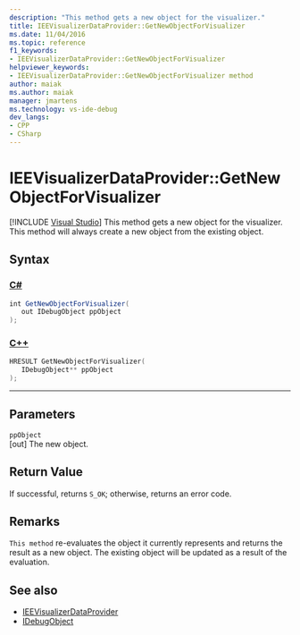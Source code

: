 ```yaml
---
description: "This method gets a new object for the visualizer."
title: IEEVisualizerDataProvider::GetNewObjectForVisualizer
ms.date: 11/04/2016
ms.topic: reference
f1_keywords:
- IEEVisualizerDataProvider::GetNewObjectForVisualizer
helpviewer_keywords:
- IEEVisualizerDataProvider::GetNewObjectForVisualizer method
author: maiak
ms.author: maiak
manager: jmartens
ms.technology: vs-ide-debug
dev_langs:
- CPP
- CSharp
---
```

# IEEVisualizerDataProvider::GetNewObjectForVisualizer

 [!INCLUDE [Visual Studio](~/includes/applies-to-version/vs-windows-only.md)]
This method gets a new object for the visualizer. This method will always create a new object from the existing object.

## Syntax

### [C#](#tab/csharp)
```csharp
int GetNewObjectForVisualizer(
   out IDebugObject ppObject
);
```
### [C++](#tab/cpp)
```cpp
HRESULT GetNewObjectForVisualizer(
   IDebugObject** ppObject
);
```
---

## Parameters
`ppObject`\
[out] The new object.

## Return Value
 If successful, returns `S_OK`; otherwise, returns an error code.

## Remarks
 `This method` re-evaluates the object it currently represents and returns the result as a new object. The existing object will be updated as a result of the evaluation.

## See also
- [IEEVisualizerDataProvider](../../../extensibility/debugger/reference/ieevisualizerdataprovider.md)
- [IDebugObject](../../../extensibility/debugger/reference/idebugobject.md)
